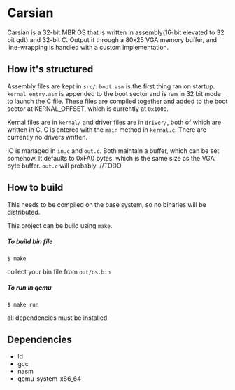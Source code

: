 
# Carsian

Carsian is a 32-bit MBR OS that is written in assembly(16-bit elevated to 32 bit gdt) and 32-bit C. Output it through a 80x25 VGA memory buffer, and line-wrapping is handled with a custom implementation.

## How it's structured

Assembly files are kept in `src/`. `boot.asm` is the first thing ran on startup. `kernal_entry.asm` is appended to the boot sector and is ran in 32 bit mode to launch the C file. These files are compiled together and added to the boot sector at KERNAL_OFFSET, which is currently at `0x1000`. 

Kernal files are in `kernal/` and driver files are in `driver/`, both of which are written in C. C is entered with the `main` method in `kernal.c`. There are currently no drivers written.

IO is managed in `in.c` and `out.c`. Both maintain a buffer, which can be set somehow. It defaults to 0xFA0 bytes, which is the same size as the VGA byte buffer. `out.c` will probably. //TODO

## How to build

This needs to be compiled on the base system, so no binaries will be distributed. 

This project can be build using `make`.

##### To build bin file

```
$ make
```
collect your bin file from `out/os.bin`


##### To run in qemu

```
$ make run
```
all dependencies must be installed


## Dependencies
- ld
- gcc
- nasm
- qemu-system-x86_64
